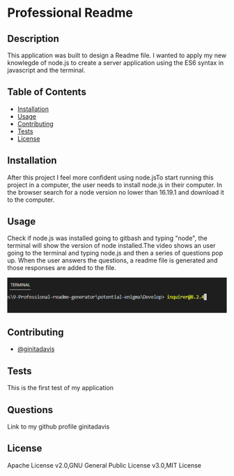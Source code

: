 
# Professional Readme

## Description

This application was built to design a Readme file. I wanted to apply my new knowlegde of node.js to create a server application using the ES6 syntax in javascript and the terminal.

## Table of Contents

- [Installation](#installation)
- [Usage](#usage)
- [Contributing](#contributing)
- [Tests](#tests)
- [License](#license)

## Installation
After this project I feel more confident using node.jsTo start running this project in a computer, the user needs to install node.js in their computer. In the browser search for a node version no lower than 16.19.1 and download it to the computer.

## Usage

Check if node.js was installed going to gitbash and typing "node", the terminal will show the version of node installed.The video shows an user going to the terminal and typing node.js and then a series of questions pop up. When the user answers the questions, a readme file is generated and those responses are added to the file.

![alt text](assets/images/inquirer-screenshot.png)

## Contributing
- [@ginitadavis](ginitadavis)

## Tests
This is the first test of my application

## Questions
Link to my github profile ginitadavis

## License
Apache License v2.0,GNU General Public License v3.0,MIT License

    